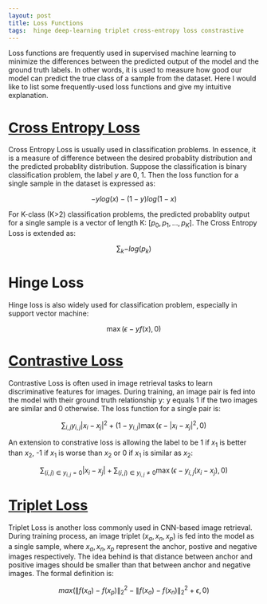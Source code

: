 ```yaml
---
layout: post
title: Loss Functions
tags:  hinge deep-learning triplet cross-entropy loss constrastive
---
```


Loss functions are frequently used in supervised machine learning to minimize the differences between the predicted output of the model and the ground truth labels. In other words, it is used to measure how good our model can predict the true class of a sample from the dataset. Here I would like to list some frequently-used loss functions and give my intuitive explanation.

# [Cross Entropy Loss](https://en.wikipedia.org/wiki/Cross_entropy)

Cross Entropy Loss is usually used in classification problems. In essence, it is a measure of difference between the desired probablity distribution and the predicted probablity distribution. Suppose the classification is binary classification problem, the label $y$ are 0, 1. Then the loss function for a single sample in the dataset is expressed as:

$$-ylog(x)-(1-y)log(1-x)$$

For K-class (K>2) classification problems, the predicted probablity output for a single sample is a vector of length 
K: $[p_0, p_1,...,p_K]$. The Cross Entropy Loss is extended as:

$$\sum_k{-log(p_k)}$$

# Hinge Loss

Hinge loss is also widely used for classification problem, especially in support vector machine:

$$\max{(\epsilon - y f(x), 0)}$$

# [Contrastive Loss](http://docs.chainer.org/en/stable/reference/functions.html#chainer.functions.contrastive)

Contrastive Loss is often used in image retrieval tasks to learn discriminative features for images. During training, an image pair is fed into the model with their ground truth relationship y: y equals 1 if the two images are similar and 0 otherwise. The loss function for a single pair is:

$$\sum_{i,j}{y_{i,j} \lvert x_i - x_j\rvert^2 + (1-y_{i,j})\max{(\epsilon - \lvert x_i - x_j\rvert^2, 0)}}$$

An extension to constrative loss is allowing the label to be 1 if $x_1$ is better than $x_2$, -1 if $x_1$ is worse than $x_2$ or 0 if $x_1$ is similar as $x_2$:

$$\sum_{(i,j)\in y_{i,j}=0}{\lvert x_i - x_j\rvert} + \sum_{(i,j)\in y_{i,j}\neq0}\max{(\epsilon - y_{i, j}( x_i - x_j), 0)}$$

# [Triplet Loss](http://docs.chainer.org/en/stable/reference/functions.html#chainer.functions.triplet)

Triplet Loss is another loss commonly used in CNN-based image retrieval. During training process, an image triplet $(x_a,x_n,x_p)$ is fed into the model as a single sample, where $x_a,x_n,x_p$ represent the anchor, postive and negative images respectively. The idea behind is that distance between anchor and positive images should be smaller than that between anchor and negative images. The formal definition is:

$$max(\lVert f(x_a) - f(x_p)\rVert_2^2 - \lVert f(x_a) - f(x_n)\rVert_2^2 + \epsilon, 0)$$

